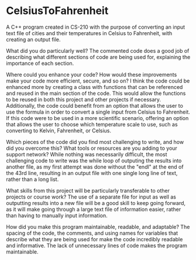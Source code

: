 # CelsiusToFahrenheit
A C++ program created in CS-210 with the purpose of converting an input text file of cities and their temperatures in Celsius to Fahrenheit, with creating an output file.

What did you do particularly well?
The commented code does a good job of describing what different sections of code are being used for, explaining the importance of each section.

Where could you enhance your code? How would these improvements make your code more efficient, secure, and so on?
I think the code could be enhanced more by creating a class with functions that can be referenced and reused in the main section of the code. This would allow the functions to be reused in both this project and other projects if necessary. Additionally, the code could benefit from an option that allows the user to use the formula in order to convert a single input from Celsius to Fahrenheit. If this code were to be used in a more scientific scenario, offering an option that allows the user to choose which temperature scale to use, such as converting to Kelvin, Fahrenheit, or Celsius.

Which pieces of the code did you find most challenging to write, and how did you overcome this? What tools or resources are you adding to your support network?
While nothing was necessarily difficult, the most  challenging code to write was the while loop of outputing the results into another file, as my first attempt was done without the "endl" at the end of the 43rd line, resulting in an output file with one single long line of text, rather than a long list.

What skills from this project will be particularly transferable to other projects or course work?
The use of a separate file for input as well as outputting results into a new file will be a good skill to keep going forward, as it will make going through a large text file of information easier, rather than having to manually input information.

How did you make this program maintainable, readable, and adaptable?
The spacing of the code, the comments, and using names for variables that describe what they are being used for make the code incredibly readable and informative. The lack of unnecessary lines of code makes the program maintainable.
